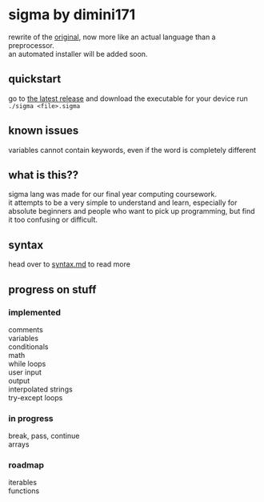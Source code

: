 # sigma by dimini171
rewrite of the [original](https://github.com/dimini171/sigma/tree/v1), now more like an actual language than a preprocessor.  
an automated installer will be added soon.

## quickstart
go to [the latest release](https://github.com/dimini171/sigma/releases/latest) and download the executable for your device
run `./sigma <file>.sigma`

## known issues
variables cannot contain keywords, even if the word is completely different

## what is this??
sigma lang was made for our final year computing coursework.  
it attempts to be a very simple to understand and learn, especially for absolute beginners and people who want to pick up programming, but find it too confusing or difficult.

## syntax
head over to [syntax.md](https://github.com/dimini171/sigma/blob/v2/SYNTAX.md) to read more  

## progress on stuff
### implemented
comments  
variables  
conditionals  
math  
while loops  
user input  
output  
interpolated strings  
try-except loops  

### in progress
break, pass, continue  
arrays  

### roadmap
iterables  
functions
